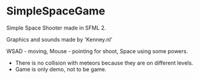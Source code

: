 SimpleSpaceGame
===============

Simple Space Shooter made in SFML 2.


Graphics and sounds made by 'Kenney.nl'


WSAD - moving, Mouse - pointing for shoot, Space using some powers.

- There is no collision with meteors because they are on different levels.
- Game is only demo, not to be game.

